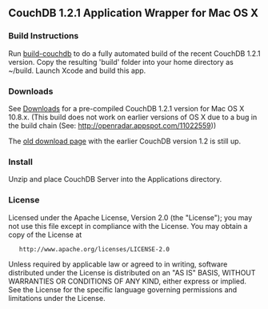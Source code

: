 ## CouchDB 1.2.1 Application Wrapper for Mac OS X

### Build Instructions

Run [build-couchdb](https://github.com/cloudnode/build-couchdb) to do a fully automated build of the recent CouchDB 1.2.1 version. Copy the resulting 'build' folder into your home directory as ~/build. Launch Xcode and build this app.

### Downloads

See [Downloads](http://gitweb.cloudno.de/downloads/) for a pre-compiled CouchDB 1.2.1 version for Mac OS X 10.8.x. 
(This build does not work on earlier versions of OS X due to a bug in the build chain (See: http://openradar.appspot.com/11022559)) 

The [old download page](https://github.com/cloudnode/couchdbx-app/downloads) with the earlier CouchDB version 1.2 is still up.

### Install

Unzip and place CouchDB Server into the Applications directory.

### License

   Licensed under the Apache License, Version 2.0 (the "License");
   you may not use this file except in compliance with the License.
   You may obtain a copy of the License at

       http://www.apache.org/licenses/LICENSE-2.0

   Unless required by applicable law or agreed to in writing, software
   distributed under the License is distributed on an "AS IS" BASIS,
   WITHOUT WARRANTIES OR CONDITIONS OF ANY KIND, either express or implied.
   See the License for the specific language governing permissions and
   limitations under the License.

